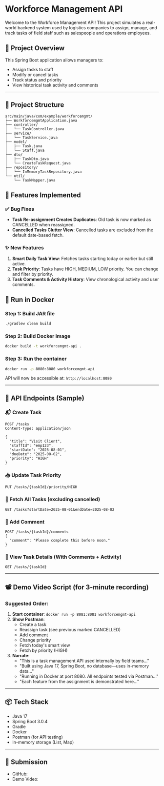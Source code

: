 
# Workforce Management API

Welcome to the Workforce Management API! This project simulates a real-world backend system used by logistics companies to assign, manage, and track tasks of field staff such as salespeople and operations employees.

## 🔧 Project Overview

This Spring Boot application allows managers to:
- Assign tasks to staff
- Modify or cancel tasks
- Track status and priority
- View historical task activity and comments

---

## 📁 Project Structure

```
src/main/java/com/example/workforcemgmt/
├── WorkforcemgmtApplication.java
├── controller/
│   └── TaskController.java
├── service/
│   └── TaskService.java
├── model/
│   ├── Task.java
│   └── Staff.java
├── dto/
│   ├── TaskDto.java
│   └── CreateTaskRequest.java
├── repository/
│   └── InMemoryTaskRepository.java
└── util/
    └── TaskMapper.java
```

## 🚀 Features Implemented

### ✅ Bug Fixes
- **Task Re-assignment Creates Duplicates**: Old task is now marked as CANCELLED when reassigned.
- **Cancelled Tasks Clutter View**: Cancelled tasks are excluded from the default date-based fetch.

### ✨ New Features
1. **Smart Daily Task View**: Fetches tasks starting today or earlier but still active.
2. **Task Priority**: Tasks have HIGH, MEDIUM, LOW priority. You can change and filter by priority.
3. **Task Comments & Activity History**: View chronological activity and user comments.

## 🐳 Run in Docker

### Step 1: Build JAR file

```bash
./gradlew clean build
```

### Step 2: Build Docker image

```bash
docker build -t workforcemgmt-api .
```

### Step 3: Run the container

```bash
docker run -p 8080:8080 workforcemgmt-api
```

API will now be accessible at: `http://localhost:8080`

---

## 🔌 API Endpoints (Sample)

### 📬 Create Task

```http
POST /tasks
Content-Type: application/json

{
  "title": "Visit Client",
  "staffId": "emp123",
  "startDate": "2025-08-01",
  "dueDate": "2025-08-02",
  "priority": "HIGH"
}
```

### 📥 Update Task Priority

```http
PUT /tasks/{taskId}/priority/HIGH
```

### 📖 Fetch All Tasks (excluding cancelled)

```http
GET /tasks?startDate=2025-08-01&endDate=2025-08-02
```

### 📌 Add Comment

```http
POST /tasks/{taskId}/comments
{
  "comment": "Please complete this before noon."
}
```

### 🧾 View Task Details (With Comments + Activity)

```http
GET /tasks/{taskId}
```

---

## 📽️ Demo Video Script (for 3-minute recording)

### Suggested Order:
1. **Start container**: `docker run -p 8081:8081 workforcemgmt-api`
2. **Show Postman**:
   - Create a task
   - Reassign task (see previous marked CANCELLED)
   - Add comment
   - Change priority
   - Fetch today's smart view
   - Fetch by priority (HIGH)
3. **Narrate**:
   - "This is a task management API used internally by field teams..."
   - "Built using Java 17, Spring Boot, no database—uses in-memory data..."
   - "Running in Docker at port 8080. All endpoints tested via Postman..."
   - "Each feature from the assignment is demonstrated here..."

---

## 📦 Tech Stack

- Java 17
- Spring Boot 3.0.4
- Gradle
- Docker
- Postman (for API testing)
- In-memory storage (List, Map)

---

## 📎 Submission

- GitHub: 
- Demo Video: 



